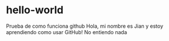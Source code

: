 # hello-world
Prueba de como funciona github
Hola, mi nombre es Jian y estoy aprendiendo como usar GitHub!
No entiendo nada
